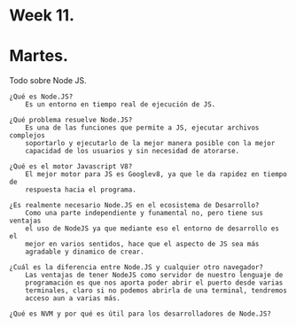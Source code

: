 # Week 11.
# Martes.

Todo sobre Node JS.

    ¿Qué es Node.JS?
        Es un entorno en tiempo real de ejecución de JS.

    ¿Qué problema resuelve Node.JS?
        Es una de las funciones que permite a JS, ejecutar archivos complejos
        soportarlo y ejecutarlo de la mejor manera posible con la mejor 
        capacidad de los usuarios y sin necesidad de atorarse.

    ¿Qué es el motor Javascript V8?
        El mejor motor para JS es Googlev8, ya que le da rapidez en tiempo de 
        respuesta hacia el programa.

    ¿Es realmente necesario Node.JS en el ecosistema de Desarrollo?
        Como una parte independiente y funamental no, pero tiene sus ventajas
        el uso de NodeJS ya que mediante eso el entorno de desarrollo es el
        mejor en varios sentidos, hace que el aspecto de JS sea más 
        agradable y dinamico de crear.

    ¿Cuál es la diferencia entre Node.JS y cualquier otro navegador?
        Las ventajas de tener NodeJS como servidor de nuestro lenguaje de 
        programación es que nos aporta poder abrir el puerto desde varias
        terminales, claro si no podemos abrirla de una terminal, tendremos
        acceso aun a varias más. 

    ¿Qué es NVM y por qué es útil para los desarrolladores de Node.JS?
        
